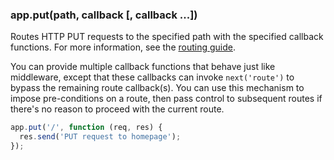 <!---
 Copyright (c) 2016 StrongLoop, IBM, and Express Contributors
 License: MIT
-->

<h3 id='app.put.method'>app.put(path, callback [, callback ...])</h3>

Routes HTTP PUT requests to the specified path with the specified callback functions.
For more information, see the [routing guide](/guide/routing.html).

You can provide multiple callback functions that behave just like middleware,
except that these callbacks can invoke `next('route')` to bypass the
remaining route callback(s). You can use this mechanism to impose pre-conditions on
a route, then pass control to subsequent routes if there's no reason to proceed with
the current route.

```js
app.put('/', function (req, res) {
  res.send('PUT request to homepage');
});
```
